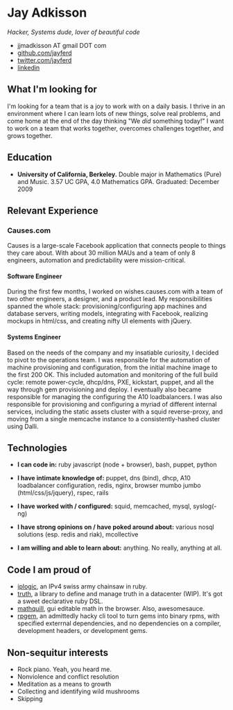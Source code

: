 # Jay Adkisson
_Hacker, Systems dude, lover of beautiful code_

* jjmadkisson AT gmail DOT com
* [github.com/jayferd](http://github.com/jayferd)
* [twitter.com/jayferd](http://twitter.com/jayferd)
* [linkedin](http://www.linkedin.com/pub/jay-adkisson/19/222/458)

## What I'm looking for
I'm looking for a team that is a joy to work with on a daily basis.
I thrive in an environment where I can learn lots of new things, solve real problems, and come home at the end of the day thinking "We _did_ something today!"
I want to work on a team that works together, overcomes challenges together, and grows together.

## Education
* **University of California, Berkeley.**
  Double major in Mathematics (Pure) and Music.
  3.57 UC GPA, 4.0 Mathematics GPA.
  Graduated: December 2009

## Relevant Experience

### Causes.com
Causes is a large-scale Facebook application that connects people to things they care about.
With about 30 million MAUs and a team of only 8 engineers, automation and predictability were mission-critical.

#### Software Engineer
During the first few months, I worked on wishes.causes.com with a team of two other engineers, a designer, and a product lead.
My responsibilities spanned the whole stack:
  provisioning/configuring app machines and database servers,
  writing models,
  integrating with Facebook,
  realizing mockups in html/css,
  and creating nifty UI elements with jQuery.

#### Systems Engineer
Based on the needs of the company and my insatiable curiosity, I decided to pivot to the operations team.
I was responsible for the automation of machine provisioning and configuration, from the initial machine image to the first 200 OK.
This included automation and monitoring of the full build cycle:
  remote power-cycle, dhcp/dns, PXE, kickstart, puppet,
  and all the way through gem provisioning and deploy.
I eventually also became responsible for managing the configuring the A10 loadbalancers.
I was also responsible for provisioning and configuring a myriad of different internal services, including
  the static assets cluster with a squid reverse-proxy,
  and moving from a single memcache instance to a consistently-hashed cluster using Dalli.

## Technologies

* **I can code in:**
ruby
javascript (node + browser),
bash,
puppet,
python

* **I have intimate knowledge of:**
puppet,
dns (bind),
dhcp,
A10 loadbalancer configuration,
redis,
nginx,
browser mumbo jumbo (html/css/js/jquery),
rspec,
rails

* **I have worked with / configured:**
squid,
memcached,
mysql,
syslog(-ng)

* **I have strong opinions on / have poked around about:**
various nosql solutions (esp. redis and riak),
mcollective

* **I am willing and able to learn about:** anything.  No really, anything at all.

## Code I am proud of
* [iplogic](http://github.com/jayferd/iplogic),
  an IPv4 swiss army chainsaw in ruby.
* [truth](http://github.com/jayferd/truth),
  a library to define and manage truth in a datacenter (WIP).  It's got a sweet declarative ruby DSL.
* [mathquill](http://mathquill.com),
  gui editable math in the browser.  Also, awesomesauce.
* [rpgem](https://github.com/jayferd/rpgem),
  an admittedly hacky cli tool to turn gems into binary rpms,
  with specified exterrnal dependencies,
  and no dependencies on a compiler, development headers, or development gems.

## Non-sequitur interests
* Rock piano.  Yeah, you heard me.
* Nonviolence and conflict resolution
* Meditation as a means to growth
* Collecting and identifying wild mushrooms
* Skipping
